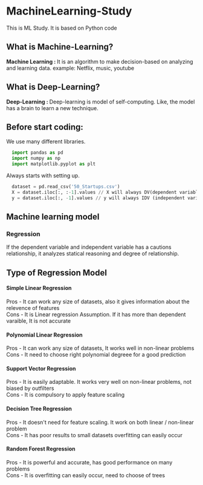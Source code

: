 # MachineLearning-Study
This is ML Study. It is based on Python code


## What is Machine-Learning?
<b>Machine Learning : </b>It is an algorithm to make decision-based on analyzing and learning data.
example: Netflix, music, youtube

## What is Deep-Learning?
<b>Deep-Learning : </b> Deep-learning is model of self-computing. Like, the model has a brain to learn a new technique.


## Before start coding:
We use many different libraries.
```python
  import pandas as pd
  import numpy as np
  import matplotlib.pyplot as plt
 ```
  
Always starts with setting up.
```python
  dataset = pd.read_csv('50_Startups.csv')
  X = dataset.iloc[:, :-1].values // X will always DV(dependent variable)
  y = dataset.iloc[:, -1].values // y will always IDV (independent variable)
```

## Machine learning model
### Regression
If the dependent variable and independent variable has a cautions relationship, it analyzes statical reasoning and degree of relationship.

## Type of Regression Model

#### Simple Linear Regression
Pros - It can work any size of datasets, also it gives information about the relevence of features <br/>
Cons - It is Linear regression Assumption. If it has more than dependent varaible, It is not accurate

#### Polynomial Linear Regression
Pros - It can work any size of datasets, It works well in non-linear problems <br/>
Cons - It need to choose right polynomial degreee for a good prediction

#### Support Vector Regression
Pros - It is easily adaptable. It works very well on non-linear problems, not biased by outfilters <br/>
Cons - It is compulsory to apply feature scaling

#### Decision Tree Regression
Pros - It doesn't need for feature scaling. It work on both linear / non-linear problem <br/>
Cons - It has poor results to small datasets overfitting can easily occur

#### Random Forest Regression
Pros - It is powerful and accurate, has good performance on many problems <br/>
Cons - It is overfitting can easily occur, need to choose of trees
 
